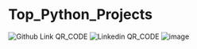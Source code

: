 # Top_Python_Projects
![Github Link QR_CODE](https://github.com/Chandan1307/Top_Python_Projects/assets/107146517/0215761b-a390-4262-a911-315cba36ea9a)
![Linkedin QR_CODE](https://github.com/Chandan1307/Top_Python_Projects/assets/107146517/ad2ee328-1e1c-422b-a7d9-74b35cca1ba3)
![image](https://github.com/Chandan1307/Top_Python_Projects/assets/107146517/cf6b74b7-65d1-4e49-b66c-8b17fb2e14a2)

